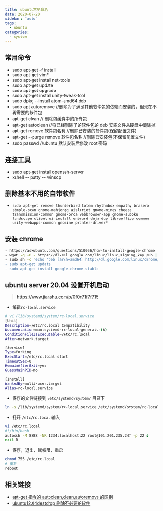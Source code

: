 ```yaml
---
title: ubuntu常见命名
date: 2020-07-20
sidebar: "auto"
tags:
  - ubuntu
categories:
  - system
---
```


## 常用命令

- sudo apt-get -f install
- sudo apt-get vim\*
- sudo apt-get install net-tools
- sudo apt-get update
- sudo apt-get upgrade
- sudo apt-get install unity-tweak-tool
- sudo dpkg --install atom-amd64.deb
- sudo apt autoremove //删除为了满足其他软件包的依赖而安装的，但现在不再需要的软件包
- apt-get clean // 删除包缓存中的所有包
- apt-get autoclean //将已经删除了的软件包的 deb 安装文件从硬盘中删除掉
- apt-get remove 软件包名称 //删除已安装的软件包(保留配置文件)
- apt-get --purge remove 软件包名称 //删除已安装包(不保留配置文件)
- sudo passwd //ubuntu 默认安装后修改 root 密码

## 连接工具

- sudo apt-get install openssh-server
- xshell -- putty -- winscp

## 删除基本不用的自带软件

- `sudo apt-get remove thunderbird totem rhythmbox empathy brasero simple-scan gnome-mahjongg aisleriot gnome-mines cheese transmission-common gnome-orca webbrowser-app gnome-sudoku landscape-client-ui-install onboard deja-dup libreoffice-common unity-webapps-common gnomine printer-driver*`

## 安装 chrome

```bash
- https://askubuntu.com/questions/510056/how-to-install-google-chrome
- wget -q -O - https://dl-ssl.google.com/linux/linux_signing_key.pub | sudo apt-key add -
- sudo sh -c 'echo "deb [arch=amd64] http://dl.google.com/linux/chrome/deb/ stable main" >> /etc/apt/sources.list.d/google-chrome.list
- sudo apt-get update
- sudo apt-get install google-chrome-stable
```

## ubuntu server 20.04 设置开机启动

> https://www.jianshu.com/p/0f0c71f7f715

- 编辑`rc-local.service`

```bash
# vi /lib/systemd/system/rc-local.service
[Unit]
Description=/etc/rc.local Compatibility
Documentation=man:systemd-rc-local-generator(8)
ConditionFileIsExecutable=/etc/rc.local
After=network.target

[Service]
Type=forking
ExecStart=/etc/rc.local start
TimeoutSec=0
RemainAfterExit=yes
GuessMainPID=no

[Install]
WantedBy=multi-user.target
Alias=rc-local.service
```

- 保存的文件链接到 `/etc/systemd/system/` 目录下

```bash
ln -s /lib/systemd/system/rc-local.service /etc/systemd/system/rc-local.service
```

- 打开 `/etc/rc.local` 输入

```bash
vi /etc/rc.local
#!/bin/bash
autossh -M 8888 -NR 1234:localhost:22 root@101.201.235.247 -p 22 &
exit 0
```

- 保存，退出，赋权限，重启

```bash
chmod 755 /etc/rc.local
# 重启
reboot
```

## 相关链接

- [apt-get 指令的 autoclean,clean,autoremove 的区别](http://blog.csdn.net/flydream0/article/details/8620396)
- [ubuntu12.04destdrop 删除不必要的软件](http://www.cnblogs.com/YangJieCheng/p/5931175.html)
